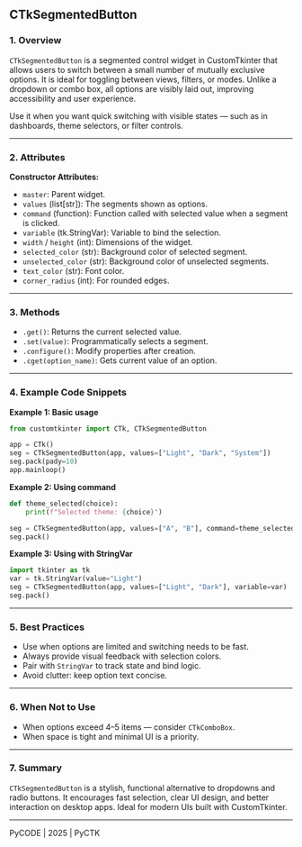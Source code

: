 ## CTkSegmentedButton

### 1. Overview

`CTkSegmentedButton` is a segmented control widget in CustomTkinter that allows users to switch between a small number of mutually exclusive options. It is ideal for toggling between views, filters, or modes. Unlike a dropdown or combo box, all options are visibly laid out, improving accessibility and user experience.

Use it when you want quick switching with visible states — such as in dashboards, theme selectors, or filter controls.

---

### 2. Attributes

**Constructor Attributes:**

* `master`: Parent widget.
* `values` (list\[str]): The segments shown as options.
* `command` (function): Function called with selected value when a segment is clicked.
* `variable` (tk.StringVar): Variable to bind the selection.
* `width` / `height` (int): Dimensions of the widget.
* `selected_color` (str): Background color of selected segment.
* `unselected_color` (str): Background color of unselected segments.
* `text_color` (str): Font color.
* `corner_radius` (int): For rounded edges.

---

### 3. Methods

* `.get()`: Returns the current selected value.
* `.set(value)`: Programmatically selects a segment.
* `.configure()`: Modify properties after creation.
* `.cget(option_name)`: Gets current value of an option.

---

### 4. Example Code Snippets

**Example 1: Basic usage**

```python
from customtkinter import CTk, CTkSegmentedButton

app = CTk()
seg = CTkSegmentedButton(app, values=["Light", "Dark", "System"])
seg.pack(pady=10)
app.mainloop()
```

**Example 2: Using command**

```python
def theme_selected(choice):
    print(f"Selected theme: {choice}")

seg = CTkSegmentedButton(app, values=["A", "B"], command=theme_selected)
seg.pack()
```

**Example 3: Using with StringVar**

```python
import tkinter as tk
var = tk.StringVar(value="Light")
seg = CTkSegmentedButton(app, values=["Light", "Dark"], variable=var)
seg.pack()
```

---

### 5. Best Practices

* Use when options are limited and switching needs to be fast.
* Always provide visual feedback with selection colors.
* Pair with `StringVar` to track state and bind logic.
* Avoid clutter: keep option text concise.

---

### 6. When Not to Use

* When options exceed 4–5 items — consider `CTkComboBox`.
* When space is tight and minimal UI is a priority.

---

### 7. Summary

`CTkSegmentedButton` is a stylish, functional alternative to dropdowns and radio buttons. It encourages fast selection, clear UI design, and better interaction on desktop apps. Ideal for modern UIs built with CustomTkinter.

---

PyCODE | 2025 | PyCTK